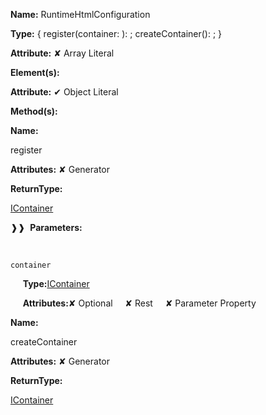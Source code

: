 **Name:** RuntimeHtmlConfiguration

**Type:** { register(container: ): ; createContainer(): ; }

**Attribute:** ✘ Array Literal

**Element(s):**

**Attribute:** ✔ Object Literal

**Method(s):**

**Name:**

register

**Attributes:** ✘ Generator

**ReturnType:**

[IContainer](https://gitbook-18.gitbook.io/au//kernel/di/interfaces/icontainer)

❱❱&nbsp;&nbsp;**Parameters:**

&nbsp;&nbsp;&nbsp;&nbsp;&nbsp;
```
container
```

&nbsp;&nbsp;&nbsp;&nbsp;&nbsp;**Type:**[IContainer](https://gitbook-18.gitbook.io/au//kernel/di/interfaces/icontainer)

&nbsp;&nbsp;&nbsp;&nbsp;&nbsp;**Attributes:**✘ Optional&nbsp;&nbsp;&nbsp;&nbsp;&nbsp;✘ Rest&nbsp;&nbsp;&nbsp;&nbsp;&nbsp;✘ Parameter Property

**Name:**

createContainer

**Attributes:** ✘ Generator

**ReturnType:**

[IContainer](https://gitbook-18.gitbook.io/au//kernel/di/interfaces/icontainer)

